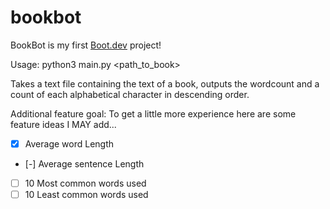 # bookbot

BookBot is my first [Boot.dev](https://www.boot.dev) project!

Usage: python3 main.py <path_to_book>

Takes a text file containing the text of a book, outputs the wordcount and a count of each alphabetical character in descending order. 

Additional feature goal: To get a little more experience here are some feature ideas I MAY add...

 - [x] Average word Length
 - [-] Average sentence Length
 - [ ] 10 Most common words used
 - [ ] 10 Least common words used
